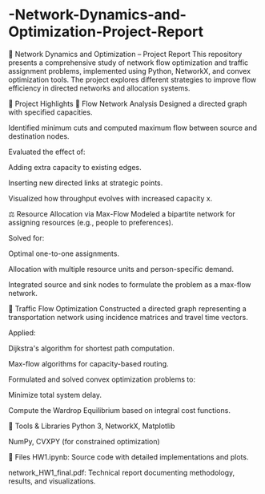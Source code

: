 # -Network-Dynamics-and-Optimization-Project-Report
🔗 Network Dynamics and Optimization – Project Report
This repository presents a comprehensive study of network flow optimization and traffic assignment problems, implemented using Python, NetworkX, and convex optimization tools. The project explores different strategies to improve flow efficiency in directed networks and allocation systems.

📌 Project Highlights
🧭 Flow Network Analysis
Designed a directed graph with specified capacities.

Identified minimum cuts and computed maximum flow between source and destination nodes.

Evaluated the effect of:

Adding extra capacity to existing edges.

Inserting new directed links at strategic points.

Visualized how throughput evolves with increased capacity x.

⚖️ Resource Allocation via Max-Flow
Modeled a bipartite network for assigning resources (e.g., people to preferences).

Solved for:

Optimal one-to-one assignments.

Allocation with multiple resource units and person-specific demand.

Integrated source and sink nodes to formulate the problem as a max-flow network.

🚦 Traffic Flow Optimization
Constructed a directed graph representing a transportation network using incidence matrices and travel time vectors.

Applied:

Dijkstra's algorithm for shortest path computation.

Max-flow algorithms for capacity-based routing.

Formulated and solved convex optimization problems to:

Minimize total system delay.

Compute the Wardrop Equilibrium based on integral cost functions.

🧰 Tools & Libraries
Python 3, NetworkX, Matplotlib

NumPy, CVXPY (for constrained optimization)

📁 Files
HW1.ipynb: Source code with detailed implementations and plots.

network_HW1_final.pdf: Technical report documenting methodology, results, and visualizations.
